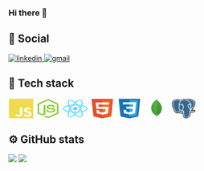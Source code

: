 ### Hi there 👋

## 💬 Social
<div align="left">
  <a href="https://www.linkedin.com/in/augusto-hansel-schaefer-dos-santos-227098218/">
    <img src="https://img.shields.io/badge/LinkedIn-0077B5?style=for-the-badge&logo=linkedin&logoColor=white" title="linkedin" />
  </a>  
  <a href="mailto:augustohsdsantos@gmail.com">
    <img src="https://img.shields.io/badge/Gmail-D14836?style=for-the-badge&logo=gmail&logoColor=white" title="gmail" />
  </a>
</div>

## 🧠 Tech stack
<div align="left" style="margin: auto">
  
  <img align="center" title="JavaScript" alt="NodeJS" height="40" width="50" src="https://raw.githubusercontent.com/devicons/devicon/master/icons/javascript/javascript-plain.svg">
  
  <img align="center" alt="Js" title="NodeJs" alt="Node.Js" height="40" width="50"  src="https://raw.githubusercontent.com/devicons/devicon/master/icons/nodejs/nodejs-original.svg">
  
  <img align="center" alt="React" title="React" alt="React" height="40" width="50" src="https://raw.githubusercontent.com/devicons/devicon/master/icons/react/react-original.svg">
  
  <img align="center" alt="HTML" title="HTML" alt="HTML" height="40" width="50" src="https://raw.githubusercontent.com/devicons/devicon/master/icons/html5/html5-original.svg">
  
  <img align="center" alt="CSS" title="CSS" alt="CSS" height="40" width="50" src="https://raw.githubusercontent.com/devicons/devicon/master/icons/css3/css3-original.svg">
  
  <img align="center" alt="CSS" title="MongoDB" alt="MongoDB" height="40" width="50" src="https://raw.githubusercontent.com/devicons/devicon/master/icons/mongodb/mongodb-original.svg">
  
  <img align="center" alt="CSS" title="postgreSQL" alt="postgresql" height="40" width="50" src="https://raw.githubusercontent.com/devicons/devicon/master/icons/postgresql/postgresql-original.svg">
  
</div>

## ⚙️ GitHub stats

<div align="left">
  <img height="165em" src="https://github-readme-stats.vercel.app/api/?username=augustohss&show_icons=true&theme=dark"/>
  <img height="165em" src="https://github-readme-stats.vercel.app/api/top-langs/?username=augustohss&layout=compact&langs_count=7&theme=dark"/>
</div>
